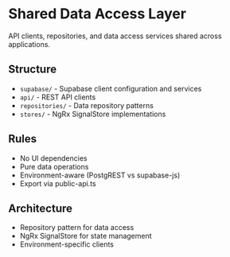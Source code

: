 # Shared Data Access Layer

API clients, repositories, and data access services shared across applications.

## Structure
- `supabase/` - Supabase client configuration and services
- `api/` - REST API clients
- `repositories/` - Data repository patterns
- `stores/` - NgRx SignalStore implementations

## Rules
- No UI dependencies
- Pure data operations
- Environment-aware (PostgREST vs supabase-js)
- Export via public-api.ts

## Architecture
- Repository pattern for data access
- NgRx SignalStore for state management
- Environment-specific clients